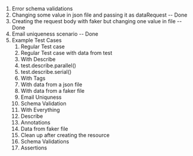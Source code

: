 1. Error schema validations
2. Changing some value in json file and passing it as dataRequest -- Done
3. Creating the request body with faker but changing one value in file -- Done
4. Email uniqueness scenario -- Done
5. Example Test Cases
   1. Regular Test case
   2. Regular Test case with data from test
   3. With Describe
   4. test.describe.parallel()
   5. test.describe.serial()
   6. With Tags
   7. With data from a json file
   8. With data from a faker file
   9.  Email Uniquness
   10. Schema Validation
   11. With Everything
      1.  Describe
      2.  Annotations
      3.  Data from faker file
      4.  Clean up after creating the resource
      5.  Schema Validations
      6.  Assertions
